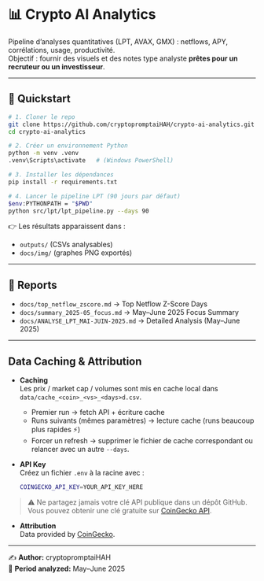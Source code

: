 # 📊 Crypto AI Analytics  

Pipeline d’analyses quantitatives (LPT, AVAX, GMX) : netflows, APY, corrélations, usage, productivité.  
Objectif : fournir des visuels et des notes type analyste **prêtes pour un recruteur ou un investisseur**.  

---

## 🚀 Quickstart

```bash
# 1. Cloner le repo
git clone https://github.com/cryptopromptaiHAH/crypto-ai-analytics.git
cd crypto-ai-analytics

# 2. Créer un environnement Python
python -m venv .venv
.venv\Scripts\activate   # (Windows PowerShell)

# 3. Installer les dépendances
pip install -r requirements.txt

# 4. Lancer le pipeline LPT (90 jours par défaut)
$env:PYTHONPATH = "$PWD"
python src/lpt/lpt_pipeline.py --days 90
```

👉 Les résultats apparaissent dans :  
- `outputs/` (CSVs analysables)  
- `docs/img/` (graphes PNG exportés)  

---

## 📑 Reports
- `docs/top_netflow_zscore.md` → Top Netflow Z-Score Days  
- `docs/summary_2025-05_focus.md` → May–June 2025 Focus Summary  
- `docs/ANALYSE_LPT_MAI-JUIN-2025.md` → Detailed Analysis (May–June 2025)  

---

## Data Caching & Attribution

- **Caching**  
  Les prix / market cap / volumes sont mis en cache local dans `data/cache_<coin>_<vs>_<days>d.csv`.  
  - Premier run → fetch API + écriture cache  
  - Runs suivants (mêmes paramètres) → lecture cache (runs beaucoup plus rapides ⚡)  
  - Forcer un refresh → supprimer le fichier de cache correspondant ou relancer avec un autre `--days`.

- **API Key**  
  Créez un fichier `.env` à la racine avec :  
  ```bash
  COINGECKO_API_KEY=YOUR_API_KEY_HERE
  ```
> ⚠️ Ne partagez jamais votre clé API publique dans un dépôt GitHub.  
> Vous pouvez obtenir une clé gratuite sur [CoinGecko API](https://www.coingecko.com/en/api).

- **Attribution**  
  Data provided by [CoinGecko](https://www.coingecko.com/en/api).

---

✍️ **Author:** cryptopromptaiHAH  
📅 **Period analyzed:** May–June 2025  
